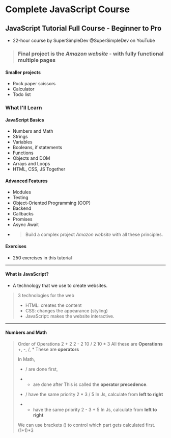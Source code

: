 # Complete JavaScript Course
## JavaScript Tutorial Full Course - Beginner to Pro

- 22-hour course by SuperSimpleDev @SuperSimpleDev on YouTube

> ### Final project is the *Amazon website* - with fully functional multiple pages

#### Smaller projects
- Rock paper scissors
- Calculator
- Todo list

### What I'll Learn
#### JavaScript Basics
- Numbers and Math
- Strings
- Variables
- Booleans, if statements
- Functions
- Objects and DOM
- Arrays and Loops
- HTML, CSS, JS Together

#### Advanced Features
- Modules
- Testing
- Object-Oriented Programming (OOP)
- Backend
- Callbacks
- Promises
- Async Await
- > Build a complex project *Amazon website* with all these principles.



#### Exercises
- 250 exercises in this tutorial

<hr>

#### What is JavaScript?
- A technology that we use to create websites.

> 3 technologies for the web
> - HTML: creates the content
> - CSS: changes the appearance (styling)
> - JavaScript: makes the website interactive.

<hr>

#### Numbers and Math
> Order of Operations
> 2 + 2
> 2 - 2
> 10 / 2
> 10 * 3 
> All these are **Operations**
> +, -, /, * These are **operators**
>
> In Math, 
> * /  are done first, 
> + - are done after 
> This is called the **operator precedence**.
>
> * / have the same priority
> 2 * 3 / 5 
> In Js, calculate from **left to right**
>
> + - have the same priority
> 2 - 3 + 5 
> In Js, calculate from **left to right**
>
> We can use  brackets () to control which part gets calculated first.
> (1+1)*3
>


